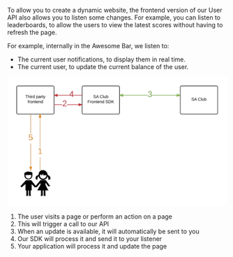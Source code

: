 To allow you to create a dynamic website, the frontend version of our User API also allows you to listen some changes. For example, you can listen to leaderboards, to allow the users to view the latest scores without having to refresh the page.

For example, internally in the Awesome Bar, we listen to:
* The current user notifications, to display them in real time.
* The current user, to update the current balance of the user.

![](https://raw.githubusercontent.com/SuperAwesomeLTD/sa-club-documentation/develop/docs/img/notifications.png "API notifications example")

1. The user visits a page or perform an action on a page
2. This will trigger a call to our API
3. When an update is available, it will automatically be sent to you
4. Our SDK will process it and send it to your listener
5. Your application will process it and update the page